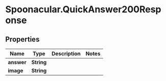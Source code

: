 # Spoonacular.QuickAnswer200Response

## Properties

Name | Type | Description | Notes
------------ | ------------- | ------------- | -------------
**answer** | **String** |  | 
**image** | **String** |  | 


